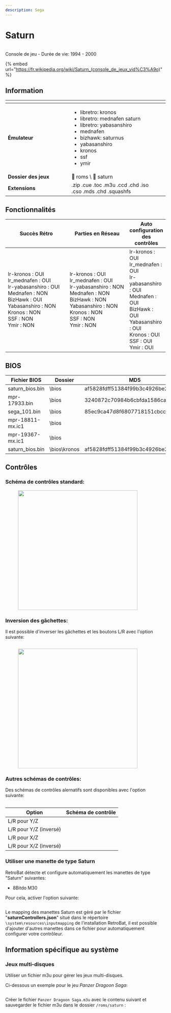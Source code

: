 ```yaml
---
description: Sega
---
```


# Saturn

<div align="left"><figure><img src="https://raw.githubusercontent.com/fabricecaruso/es-theme-carbon/master/art/logos/saturn.svg" alt=""><figcaption></figcaption></figure></div>

Console de jeu - Durée de vie: 1994 - 2000

{% embed url="https://fr.wikipedia.org/wiki/Saturn_(console_de_jeux_vid%C3%A9o)" %}

## Information

<table data-header-hidden><thead><tr><th width="184"></th><th></th><th data-hidden></th></tr></thead><tbody><tr><td><strong>Émulateur</strong></td><td><ul><li>libretro: kronos</li><li>libretro: mednafen saturn</li><li>libretro: yabasanshiro</li><li>mednafen</li><li>bizhawk: saturnus</li><li>yabasanshiro</li><li>kronos</li><li>ssf</li><li>ymir</li></ul></td><td></td></tr><tr><td><strong>Dossier des jeux</strong></td><td><span data-gb-custom-inline data-tag="emoji" data-code="1f4c1">📁</span> roms \ <span data-gb-custom-inline data-tag="emoji" data-code="1f4c2">📂</span> saturn</td><td></td></tr><tr><td><strong>Extensions</strong></td><td>.zip .cue .toc .m3u .ccd .chd .iso .cso .mds .chd .squashfs</td><td></td></tr></tbody></table>

## Fonctionnalités

<table><thead><tr><th width="256">Succès Rétro</th><th width="243">Parties en Réseau</th><th>Auto configuration des contrôles</th></tr></thead><tbody><tr><td>lr-kronos : OUI<br>lr_mednafen : OUI<br>lr-yabasanshiro : OUI<br>Mednafen : NON<br>BizHawk : OUI<br>Yabasanshiro : NON<br>Kronos : NON<br>SSF : NON<br>Ymir : NON</td><td>lr-kronos : OUI<br>lr_mednafen : OUI<br>lr-yabasanshiro : NON<br>Mednafen : NON<br>BizHawk : NON<br>Yabasanshiro : NON<br>Kronos : NON<br>SSF : NON<br>Ymir : NON</td><td>lr-kronos : OUI<br>lr_mednafen : OUI<br>lr-yabasanshiro : OUI<br>Mednafen : OUI<br>BizHawk : OUI<br>Yabasanshiro : OUI<br>Kronos : OUI<br>SSF : OUI<br>Ymir : OUI</td></tr></tbody></table>

## BIOS

<table><thead><tr><th width="266">Fichier BIOS</th><th width="140">Dossier</th><th width="341">MD5</th></tr></thead><tbody><tr><td>saturn_bios.bin</td><td>\bios</td><td>af5828fdff51384f99b3c4926be27762</td></tr><tr><td>mpr-17933.bin</td><td>\bios</td><td>3240872c70984b6cbfda1586cab68dbe</td></tr><tr><td>sega_101.bin</td><td>\bios</td><td>85ec9ca47d8f6807718151cbcca8b964</td></tr><tr><td>mpr-18811-mx.ic1</td><td>\bios</td><td></td></tr><tr><td>mpr-19367-mx.ic1</td><td>\bios</td><td></td></tr><tr><td>saturn_bios.bin</td><td>\bios\kronos</td><td>af5828fdff51384f99b3c4926be27762</td></tr></tbody></table>

## Contrôles

### Schéma de contrôles standard:

<div align="left"><figure><img src="https://github.com/RetroBat-Official/retrobat-tattoos/blob/main/default/saturn.png?raw=true" alt="" width="375"><figcaption></figcaption></figure></div>

### Inversion des gâchettes:

Il est possible d'inverser les gâchettes et les boutons L/R avec l'option suivante:

<div align="left"><figure><img src="https://i.imgur.com/lpAcAex.png" alt=""><figcaption></figcaption></figure></div>

<div align="left"><figure><img src="https://github.com/RetroBat-Official/retrobat-tattoos/blob/main/default/saturn_invert_triggers.png?raw=true" alt="" width="375"><figcaption></figcaption></figure></div>

### Autres schémas de contrôles:

Des schémas de contrôles alernatifs sont disponibles avec l'option suivante:

<div align="left"><figure><img src="https://i.imgur.com/Ui2uKWH.png" alt=""><figcaption></figcaption></figure></div>

| Option                 | Schéma de contrôle                                                                                                                                        |
| ---------------------- | --------------------------------------------------------------------------------------------------------------------------------------------------------- |
| L/R pour Y/Z           | <img src="https://github.com/RetroBat-Official/retrobat-tattoos/blob/main/default/saturn_lr_yz.png?raw=true" alt="" data-size="original">                 |
| L/R pour Y/Z (inversé) | <img src="https://github.com/RetroBat-Official/retrobat-tattoos/blob/main/default/saturn_lr_yz_invert_triggers.png?raw=true" alt="" data-size="original"> |
| L/R pour X/Z           | <img src="https://github.com/RetroBat-Official/retrobat-tattoos/blob/main/default/saturn_lr_xz.png?raw=true" alt="" data-size="original">                 |
| L/R pour X/Z (inversé) | <img src="https://github.com/RetroBat-Official/retrobat-tattoos/blob/main/default/saturn_lr_xz_invert_triggers.png?raw=true" alt="" data-size="original"> |

### Utiliser une manette de type Saturn

RetroBat détecte et configure automatiquement les manettes de type "Saturn" suivantes:

* 8Bitdo M30

Pour cela, activer l'option suivante:

<div align="left"><figure><img src="https://i.imgur.com/1KFcEBs.png" alt=""><figcaption></figcaption></figure></div>

Le mapping des manettes Saturn est géré par le fichier "**saturnControllers.json**" situé dans le répertoire `\system\resources\inputmapping` de l'installation RetroBat, il est possible d'ajouter d'autres manettes dans ce fichier pour automatiquement configurer votre contrôleur.

## Information spécifique au système

### Jeux multi-disques

Utiliser un fichier m3u pour gérer les jeux multi-disques.

Ci-dessous un exemple pour le jeu _Panzer Dragoon Saga_:&#x20;

<div align="left"><figure><img src="https://i.imgur.com/o3QZPs0.png" alt=""><figcaption></figcaption></figure></div>

Créer le fichier `Panzer Dragoon Saga.m3u` avec le contenu suivant et sauvegarder le fichier m3u dans le dossier `/roms/saturn` :

<div align="left"><figure><img src="https://i.imgur.com/gy9LuLH.png" alt=""><figcaption></figcaption></figure></div>
